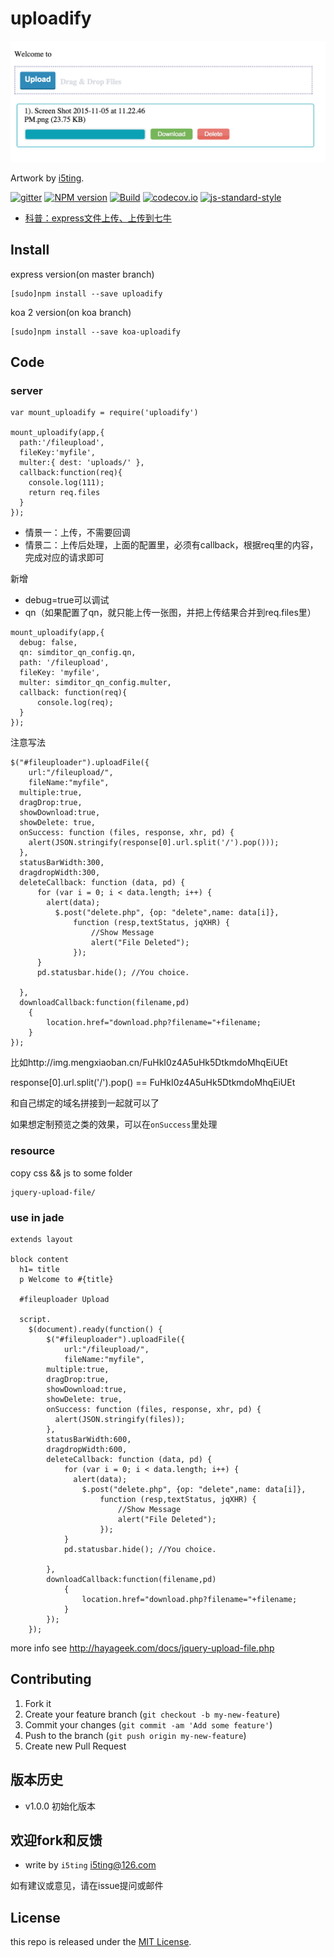 # uploadify

![](img/preview.png)

Artwork by [i5ting](http://www.github.com/i5ting/).

[![gitter](https://badges.gitter.im/Join%20Chat.svg)](https://gitter.im/i5ting/uploadify?utm_source=badge&utm_medium=badge&utm_campaign=pr-badge&utm_content=badge)
[![NPM version](https://img.shields.io/npm/v/uploadify.svg?style=flat-square)](https://www.npmjs.com/package/uploadify)
[![Build](https://travis-ci.org/i5ting/uploadify.svg?branch=master)](https://travis-ci.org/i5ting/uploadify)
[![codecov.io](https://codecov.io/github/i5ting/uploadify/coverage.svg?branch=master)](https://codecov.io/github/i5ting/uploadify?branch=master)
[![js-standard-style](https://img.shields.io/badge/code%20style-standard-brightgreen.svg)](http://standardjs.com/)

- [科普：express文件上传、上传到七牛](upload.md)

## Install

express version(on master branch)

    [sudo]npm install --save uploadify

koa 2 version(on koa branch)

    [sudo]npm install --save koa-uploadify

## Code

### server

```
var mount_uploadify = require('uploadify')

mount_uploadify(app,{
  path:'/fileupload',
  fileKey:'myfile',
  multer:{ dest: 'uploads/' },
  callback:function(req){
    console.log(111);
    return req.files
  }
});
```

- 情景一：上传，不需要回调
- 情景二：上传后处理，上面的配置里，必须有callback，根据req里的内容，完成对应的请求即可

新增

- debug=true可以调试
- qn（如果配置了qn，就只能上传一张图，并把上传结果合并到req.files里）


```
mount_uploadify(app,{
  debug: false,
  qn: simditor_qn_config.qn,
  path: '/fileupload',
  fileKey: 'myfile',
  multer: simditor_qn_config.multer,
  callback: function(req){
      console.log(req);
  }
});
```

注意写法

```
$("#fileuploader").uploadFile({
	url:"/fileupload/",
	fileName:"myfile",
  multiple:true,
  dragDrop:true,
  showDownload:true,
  showDelete: true,
  onSuccess: function (files, response, xhr, pd) {
    alert(JSON.stringify(response[0].url.split('/').pop()));
  },
  statusBarWidth:300,
  dragdropWidth:300,
  deleteCallback: function (data, pd) {
      for (var i = 0; i < data.length; i++) {
        alert(data);
          $.post("delete.php", {op: "delete",name: data[i]},
              function (resp,textStatus, jqXHR) {
                  //Show Message	
                  alert("File Deleted");
              });
      }
      pd.statusbar.hide(); //You choice.

  },
  downloadCallback:function(filename,pd)
  	{
  		location.href="download.php?filename="+filename;
  	}
});
```

比如http://img.mengxiaoban.cn/FuHkI0z4A5uHk5DtkmdoMhqEiUEt

response[0].url.split('/').pop() == FuHkI0z4A5uHk5DtkmdoMhqEiUEt 

和自己绑定的域名拼接到一起就可以了

如果想定制预览之类的效果，可以在`onSuccess`里处理
        
### resource

copy css && js to some folder

```
jquery-upload-file/
```

### use in jade

```
extends layout

block content
  h1= title
  p Welcome to #{title}

  #fileuploader Upload
    
  script.
    $(document).ready(function() {
    	$("#fileuploader").uploadFile({
    		url:"/fileupload/",
    		fileName:"myfile",
        multiple:true,
        dragDrop:true,
        showDownload:true,
        showDelete: true,
        onSuccess: function (files, response, xhr, pd) {
          alert(JSON.stringify(files));
        },
        statusBarWidth:600,
        dragdropWidth:600,
        deleteCallback: function (data, pd) {
            for (var i = 0; i < data.length; i++) {
              alert(data);
                $.post("delete.php", {op: "delete",name: data[i]},
                    function (resp,textStatus, jqXHR) {
                        //Show Message	
                        alert("File Deleted");
                    });
            }
            pd.statusbar.hide(); //You choice.

        },
        downloadCallback:function(filename,pd)
        	{
        		location.href="download.php?filename="+filename;
        	}
    	});
    });
```

more info see http://hayageek.com/docs/jquery-upload-file.php

## Contributing

1. Fork it
2. Create your feature branch (`git checkout -b my-new-feature`)
3. Commit your changes (`git commit -am 'Add some feature'`)
4. Push to the branch (`git push origin my-new-feature`)
5. Create new Pull Request

## 版本历史

- v1.0.0 初始化版本

## 欢迎fork和反馈

- write by `i5ting` i5ting@126.com

如有建议或意见，请在issue提问或邮件

## License

this repo is released under the [MIT
License](http://www.opensource.org/licenses/MIT).
